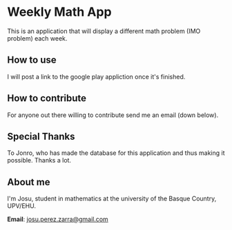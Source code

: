 # Weekly Math App
This is an application that will display a different math problem (IMO problem) each week.

## How to use
I will post a link to the google play appliction once it's finished.

## How to contribute
For anyone out there willing to contribute send me an email (down below).

## Special Thanks
To Jonro, who has made the database for this application and thus making it possible. Thanks a lot.

## About me
I'm Josu, student in mathematics at the university of the Basque Country, UPV/EHU.

__Email__: josu.perez.zarra@gmail.com
